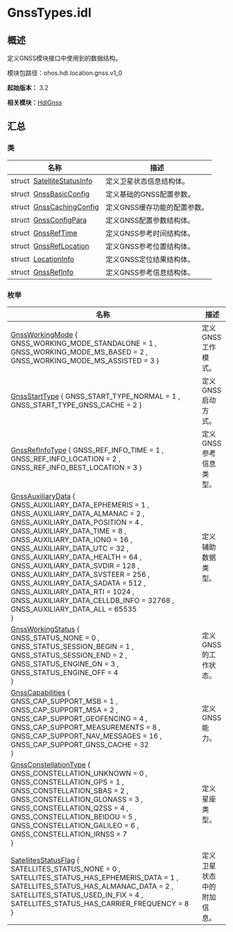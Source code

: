 # GnssTypes.idl


## 概述

定义GNSS模块接口中使用到的数据结构。

模块包路径：ohos.hdi.location.gnss.v1_0

**起始版本：** 3.2

**相关模块：**[HdiGnss](_hdi_gnss.md)


## 汇总


### 类

| 名称 | 描述 | 
| -------- | -------- |
| struct&nbsp;&nbsp;[SatelliteStatusInfo](_satellite_status_info.md) | 定义卫星状态信息结构体。 | 
| struct&nbsp;&nbsp;[GnssBasicConfig](_gnss_basic_config.md) | 定义基础的GNSS配置参数。 | 
| struct&nbsp;&nbsp;[GnssCachingConfig](_gnss_caching_config.md) | 定义GNSS缓存功能的配置参数。 | 
| struct&nbsp;&nbsp;[GnssConfigPara](_gnss_config_para.md) | 定义GNSS配置参数结构体。 | 
| struct&nbsp;&nbsp;[GnssRefTime](_gnss_ref_time.md) | 定义GNSS参考时间结构体。 | 
| struct&nbsp;&nbsp;[GnssRefLocation](_gnss_ref_location.md) | 定义GNSS参考位置结构体。 | 
| struct&nbsp;&nbsp;[LocationInfo](_location_info.md) | 定义GNSS定位结果结构体。 | 
| struct&nbsp;&nbsp;[GnssRefInfo](_gnss_ref_info.md) | 定义GNSS参考信息结构体。 | 


### 枚举

| 名称 | 描述 | 
| -------- | -------- |
| [GnssWorkingMode](_hdi_gnss.md#gnssworkingmode) { GNSS_WORKING_MODE_STANDALONE = 1 , GNSS_WORKING_MODE_MS_BASED = 2 , GNSS_WORKING_MODE_MS_ASSISTED = 3 } | 定义GNSS工作模式。 | 
| [GnssStartType](_hdi_gnss.md#gnssstarttype) { GNSS_START_TYPE_NORMAL = 1 , GNSS_START_TYPE_GNSS_CACHE = 2 } | 定义GNSS启动方式。 | 
| [GnssRefInfoType](_hdi_gnss.md#gnssrefinfotype) { GNSS_REF_INFO_TIME = 1 , GNSS_REF_INFO_LOCATION = 2 , GNSS_REF_INFO_BEST_LOCATION = 3 } | 定义GNSS参考信息类型。 | 
| [GnssAuxiliaryData](_hdi_gnss.md#gnssauxiliarydata) {<br/>GNSS_AUXILIARY_DATA_EPHEMERIS = 1 , GNSS_AUXILIARY_DATA_ALMANAC = 2 , GNSS_AUXILIARY_DATA_POSITION = 4 , GNSS_AUXILIARY_DATA_TIME = 8 , GNSS_AUXILIARY_DATA_IONO = 16 , GNSS_AUXILIARY_DATA_UTC = 32 , GNSS_AUXILIARY_DATA_HEALTH = 64 , GNSS_AUXILIARY_DATA_SVDIR = 128 , GNSS_AUXILIARY_DATA_SVSTEER = 256 , GNSS_AUXILIARY_DATA_SADATA = 512 , GNSS_AUXILIARY_DATA_RTI = 1024 , GNSS_AUXILIARY_DATA_CELLDB_INFO = 32768 ,<br/>GNSS_AUXILIARY_DATA_ALL = 65535<br/>} | 定义辅助数据类型。 | 
| [GnssWorkingStatus](_hdi_gnss.md#gnssworkingstatus) {<br/>GNSS_STATUS_NONE = 0 , GNSS_STATUS_SESSION_BEGIN = 1 , GNSS_STATUS_SESSION_END = 2 , GNSS_STATUS_ENGINE_ON = 3 , GNSS_STATUS_ENGINE_OFF = 4<br/>} | 定义GNSS的工作状态。 | 
| [GnssCapabilities](_hdi_gnss.md#gnsscapabilities) {<br/>GNSS_CAP_SUPPORT_MSB = 1 , GNSS_CAP_SUPPORT_MSA = 2 , GNSS_CAP_SUPPORT_GEOFENCING = 4 , GNSS_CAP_SUPPORT_MEASUREMENTS = 8 , GNSS_CAP_SUPPORT_NAV_MESSAGES = 16 , GNSS_CAP_SUPPORT_GNSS_CACHE = 32<br/>} | 定义GNSS能力。 | 
| [GnssConstellationType](_hdi_gnss.md#gnssconstellationtype) {<br/>GNSS_CONSTELLATION_UNKNOWN = 0 , GNSS_CONSTELLATION_GPS = 1 , GNSS_CONSTELLATION_SBAS = 2 , GNSS_CONSTELLATION_GLONASS = 3 , GNSS_CONSTELLATION_QZSS = 4 , GNSS_CONSTELLATION_BEIDOU = 5 , GNSS_CONSTELLATION_GALILEO = 6 , GNSS_CONSTELLATION_IRNSS = 7<br/>} | 定义星座类型。 | 
| [SatellitesStatusFlag](_hdi_gnss.md#satellitesstatusflag) {<br/>SATELLITES_STATUS_NONE = 0 , SATELLITES_STATUS_HAS_EPHEMERIS_DATA = 1 , SATELLITES_STATUS_HAS_ALMANAC_DATA = 2 , SATELLITES_STATUS_USED_IN_FIX = 4 , SATELLITES_STATUS_HAS_CARRIER_FREQUENCY = 8<br/>} | 定义卫星状态中的附加信息。 | 
